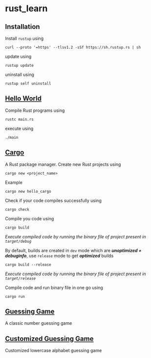 # rust_learn

## Installation

Install `rustup` using

```shell
curl --proto '=https' --tlsv1.2 -sSf https://sh.rustup.rs | sh
```

update using

```shell
rustup update
```

uninstall using

```shell
rustup self uninstall
```

## [Hello World](./hello_world)

Compile Rust programs using

```shell
rustc main.rs
```

execute using

```shell
./main
```

## [Cargo](./hello_cargo)

A Rust package manager. Create new Rust projects using

```shell
cargo new <project_name>
```

Example

```shell
cargo new hello_cargo
```

Check if your code compiles successfully using

```shell
cargo check
```

Compile you code using

```shell
cargo build
```

_Execute compiled code by running the binary file of project present in `target/debug`_

By default, builds are created in `dev` mode which are **_unoptimized + debuginfo_**, use `release` mode to get **_optimized_** builds

```shell
cargo build --release
```

_Execute compiled code by running the binary file of project present in `target/release`_

Compile code and run binary file in one go using

```shell
cargo run
```

## [Guessing Game](./guessing_game)

A classic number guessing game

## [Customized Guessing Game](./customized_guessing_game)

Customized lowercase alphabet guessing game
